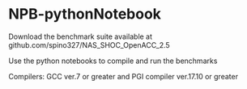 # NPB-pythonNotebook

Download the benchmark suite available at github.com/spino327/NAS_SHOC_OpenACC_2.5

Use the python notebooks to compile and run the benchmarks

Compilers: GCC ver.7 or greater and PGI compiler ver.17.10 or greater
